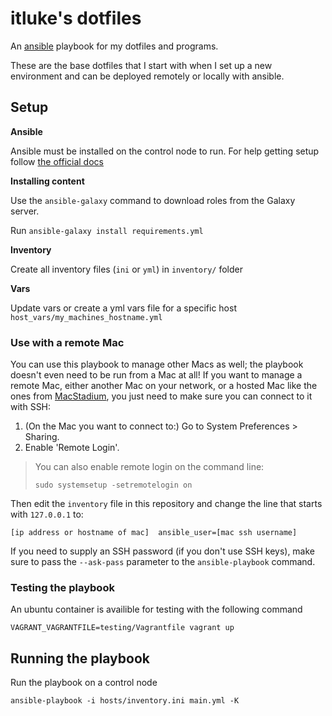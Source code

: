 # itluke's dotfiles

An [ansible](https://docs.ansible.com/) playbook for my dotfiles and programs. 

These are the base dotfiles that I start with when I set up a new environment and can be deployed remotely or locally with ansible.

## Setup

**Ansible**

Ansible must be installed on the control node to run. For help getting setup follow [the official docs](https://docs.ansible.com/ansible/latest/installation_guide/intro_installation.html)

**Installing content**

Use the `ansible-galaxy` command to download roles from the Galaxy server.

Run `ansible-galaxy install requirements.yml` 

**Inventory**

Create all inventory files (`ini` or `yml`) in `inventory/` folder

**Vars**

Update vars or create a yml vars file for a specific host `host_vars/my_machines_hostname.yml` 

### Use with a remote Mac

You can use this playbook to manage other Macs as well; the playbook doesn't even need to be run from a Mac at all! If you want to manage a remote Mac, either another Mac on your network, or a hosted Mac like the ones from [MacStadium](https://www.macstadium.com), you just need to make sure you can connect to it with SSH:

  1. (On the Mac you want to connect to:) Go to System Preferences > Sharing.
  2. Enable 'Remote Login'.

> You can also enable remote login on the command line:
>
>     sudo systemsetup -setremotelogin on

Then edit the `inventory` file in this repository and change the line that starts with `127.0.0.1` to:

```
[ip address or hostname of mac]  ansible_user=[mac ssh username]
```

If you need to supply an SSH password (if you don't use SSH keys), make sure to pass the `--ask-pass` parameter to the `ansible-playbook` command.


### Testing the playbook 

An ubuntu container is availible for testing with the following command

 ```
 VAGRANT_VAGRANTFILE=testing/Vagrantfile vagrant up
 ```


## Running the playbook 

Run the playbook on a control node 

 ```
 ansible-playbook -i hosts/inventory.ini main.yml -K
 ```

